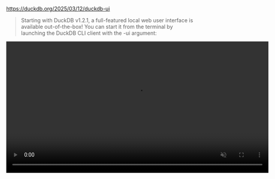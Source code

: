 https://duckdb.org/2025/03/12/duckdb-ui

> Starting with DuckDB v1.2.1, a full-featured local web user interface is available out-of-the-box! You can start it from the terminal by launching the DuckDB CLI client with the -ui argument:

<video muted="" controls="" loop="" width="700">
  <source src="https://blobs.duckdb.org/videos/duckdb-ui.mp4" type="video/mp4">
</video>
